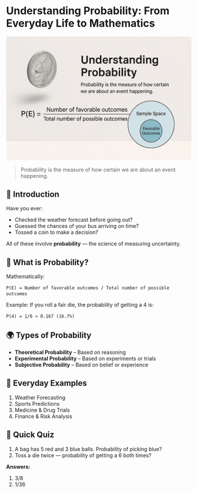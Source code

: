 # Understanding Probability: From Everyday Life to Mathematics

![Understanding Probability Banner](images/probability-title-banner.png)

> Probability is the measure of how certain we are about an event happening.

## 📖 Introduction
Have you ever:
- Checked the weather forecast before going out?
- Guessed the chances of your bus arriving on time?
- Tossed a coin to make a decision?

All of these involve **probability** — the science of measuring uncertainty.

## 🧠 What is Probability?
Mathematically:
```
P(E) = Number of favorable outcomes / Total number of possible outcomes
```

Example:
If you roll a fair die, the probability of getting a 4 is:
```
P(4) = 1/6 ≈ 0.167 (16.7%)
```

## 🌍 Types of Probability
- **Theoretical Probability** – Based on reasoning
- **Experimental Probability** – Based on experiments or trials
- **Subjective Probability** – Based on belief or experience

## 📌 Everyday Examples
1. Weather Forecasting
2. Sports Predictions
3. Medicine & Drug Trials
4. Finance & Risk Analysis

## 🎯 Quick Quiz
1. A bag has 5 red and 3 blue balls. Probability of picking blue?
2. Toss a die twice — probability of getting a 6 both times?

**Answers:**
1) 3/8
2) 1/36
